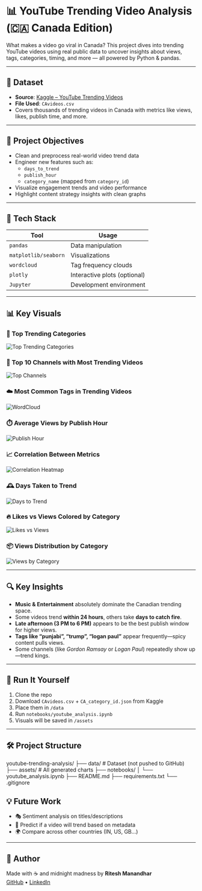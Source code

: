 # 📊 YouTube Trending Video Analysis (🇨🇦 Canada Edition)

What makes a video go viral in Canada? This project dives into trending YouTube videos using real public data to uncover insights about views, tags, categories, timing, and more — all powered by Python & pandas.

---

## 📁 Dataset
- **Source**: [Kaggle – YouTube Trending Videos](https://www.kaggle.com/datasets/datasnaek/youtube-new)
- **File Used**: `CAvideos.csv`
- Covers thousands of trending videos in Canada with metrics like views, likes, publish time, and more.

---

## 🎯 Project Objectives

- Clean and preprocess real-world video trend data
- Engineer new features such as:
  - `days_to_trend`
  - `publish_hour`
  - `category_name` (mapped from `category_id`)
- Visualize engagement trends and video performance
- Highlight content strategy insights with clean graphs

---

## 🔧 Tech Stack

| Tool       | Usage                        |
|------------|------------------------------|
| `pandas`   | Data manipulation            |
| `matplotlib/seaborn` | Visualizations     |
| `wordcloud` | Tag frequency clouds         |
| `plotly`   | Interactive plots (optional) |
| `Jupyter`  | Development environment      |

---

## 📊 Key Visuals

### 📌 Top Trending Categories  
![Top Trending Categories](assets/top_trending_categories.png)

### 👑 Top 10 Channels with Most Trending Videos  
![Top Channels](assets/top_10_channels.png)

### ☁️ Most Common Tags in Trending Videos  
![WordCloud](assets/tags_wordcloud.png)

### ⏱️ Average Views by Publish Hour  
![Publish Hour](assets/views_by_publish_hour.png)

### 📈 Correlation Between Metrics  
![Correlation Heatmap](assets/correlation_heatmap.png)

### 🕰️ Days Taken to Trend  
![Days to Trend](assets/days_to_trend.png)

### 🔥 Likes vs Views Colored by Category  
![Likes vs Views](assets/likes_vs_views_by_category.png)

### 📦 Views Distribution by Category  
![Views by Category](assets/views_by_category.png)

---

## 🔍 Key Insights

- **Music & Entertainment** absolutely dominate the Canadian trending space.
- Some videos trend **within 24 hours**, others take **days to catch fire**.
- **Late afternoon (3 PM to 6 PM)** appears to be the best publish window for higher views.
- **Tags like “punjabi”, “trump”, “logan paul”** appear frequently—spicy content pulls views.
- Some channels (like *Gordon Ramsay* or *Logan Paul*) repeatedly show up—trend kings.

---

## 🚀 Run It Yourself

1. Clone the repo  
2. Download `CAvideos.csv` + `CA_category_id.json` from Kaggle  
3. Place them in `/data`  
4. Run `notebooks/youtube_analysis.ipynb`  
5. Visuals will be saved in `/assets`

---

## 🛠️ Project Structure

youtube-trending-analysis/
├── data/ # Dataset (not pushed to GitHub)
├── assets/ # All generated charts
├── notebooks/
│ └── youtube_analysis.ipynb
├── README.md
├── requirements.txt
└── .gitignore



## 💡 Future Work

- 🎭 Sentiment analysis on titles/descriptions
- 🔮 Predict if a video will trend based on metadata
- 🌍 Compare across other countries (IN, US, GB...)

---

## 🧠 Author

Made with ☕ and midnight madness by **Ritesh Manandhar**  
[GitHub](https://github.com/badbytebat) • [LinkedIn](https://linkedin.com/in/ritesh-bytegenosis)
